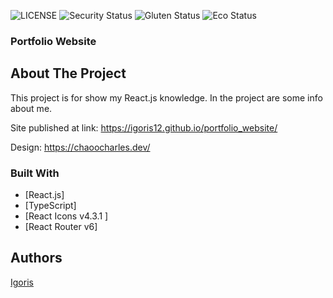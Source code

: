 ![LICENSE](https://img.shields.io/badge/license-MIT-blue.svg?style=flat-square)
![Security Status](https://img.shields.io/security-headers?label=Security&url=https%3A%2F%2Fgithub.com&style=flat-square)
![Gluten Status](https://img.shields.io/badge/Gluten-Free-green.svg)
![Eco Status](https://img.shields.io/badge/ECO-Friendly-green.svg)

### Portfolio Website

## About The Project
This project is for show my React.js knowledge. In the project are some info about me.

Site published at link: https://igoris12.github.io/portfolio_website/

Design: https://chaoocharles.dev/

### Built With
* [React.js]
* [TypeScript]
* [React Icons v4.3.1 ]
* [React Router v6]

## Authors

[Igoris](https://github.com/igoris12)
